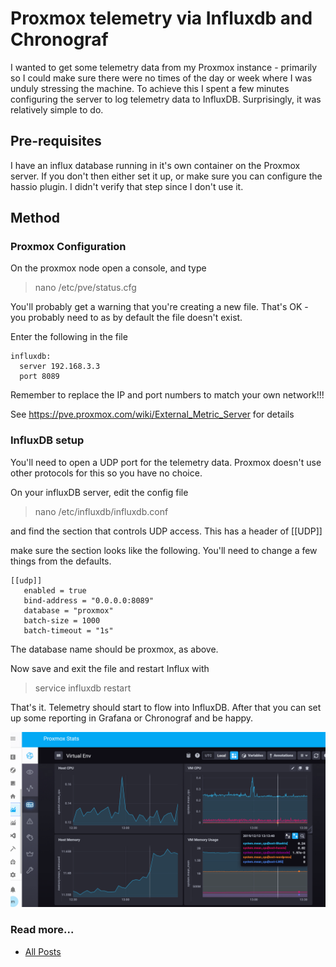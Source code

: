 # Proxmox telemetry via Influxdb and Chronograf

I wanted to get some telemetry data from my Proxmox instance - primarily so I could make sure there were no times of the day or week where I was unduly stressing the machine.  To achieve this I spent a few minutes configuring the server to log telemetry data to InfluxDB.  Surprisingly, it was relatively simple to do.

## Pre-requisites

I have an influx database running in it's own container on the Proxmox server.  If you don't then either set it up, or make sure you can configure the hassio plugin.  I didn't verify that step since I don't use it.

## Method

### Proxmox Configuration

On the proxmox node open a console, and type

> nano /etc/pve/status.cfg

You'll probably get a warning that you're creating a new file.  That's OK - you probably need to as by default the file doesn't exist.

Enter the following in the file

    influxdb:
      server 192.168.3.3
      port 8089
 
Remember to replace the IP and port numbers to match your own network!!!

See https://pve.proxmox.com/wiki/External_Metric_Server for details

### InfluxDB setup

You'll need to open a UDP port for the telemetry data.  Proxmox doesn't use other protocols for this so you have no choice.

On your influxDB server, edit the config file

> nano /etc/influxdb/influxdb.conf

and find the section that controls UDP access.  This has a header of [[UDP]]

make sure the section looks like the following.  You'll need to change a few things from the defaults.

    [[udp]]
       enabled = true
       bind-address = "0.0.0.0:8089"
       database = "proxmox"
       batch-size = 1000
       batch-timeout = "1s"
       
The database name should be proxmox, as above.

Now save and exit the file and restart Influx with 

> service influxdb restart

That's it.  Telemetry should start to flow into InfluxDB.  After that you can set up some reporting in Grafana or Chronograf and be happy.

![](statusStats.png)


### Read more...

* [All Posts](https://marcjenningsuk.github.io/Home-AssistantConfiguration/)
